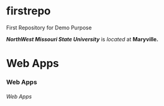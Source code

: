 # firstrepo
First Repository for Demo Purpose

***NorthWest Missouri State University*** is *located* at **Maryville.**

# Web Apps
### Web Apps
###### Web Apps
